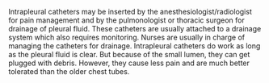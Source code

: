 Intrapleural catheters may be inserted by the anesthesiologist/radiologist for pain management and by the pulmonologist or thoracic surgeon for drainage of pleural fluid. These catheters are usually attached to a drainage system which also requires monitoring. Nurses are usually in charge of managing the catheters for drainage. Intrapleural catheters do work as long as the pleural fluid is clear. But because of the small lumen, they can get plugged with debris. However, they cause less pain and are much better tolerated than the older chest tubes.